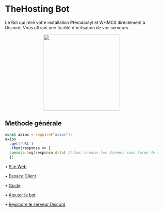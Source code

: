 # TheHosting Bot
Le Bot qui relie votre installation Pterodactyl et WHMCS directement à Discord. Vous offrant une facilité d'utilisation de vos serveurs.

<p align="center">
  <img width="250" src="https://thehostingbot.xyz/assets/images/image022569.png?v51105510535061">
</p>

## Methode générale

```javascript
const axios = require("axios");
axios
  .get('URL')
  .then(response => {
  console.log(response.data) //Vous renvoie les données sous forme de JSON
  })
```


• [Site Web](https://thehostingbot.xyz/)

• [Espace Client](https://manager.thehostingbot.xyz/)

• [Guide](https://guide.thehostingbot.xyz/)

• [Ajouter le bot](https://thehostingbot.xyz/inviter)

• [Rejoindre le serveur Discord](https://thehostingbot.xyz/discord)

